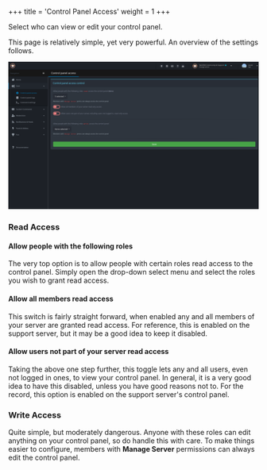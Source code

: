 +++
title = 'Control Panel Access'
weight = 1
+++

Select who can view or edit your control panel.

<!--more-->

This page is relatively simple, yet very powerful. An overview of the settings follows.

![Overview of the control panel access configuration page.](control_panel_access.png)

### Read Access

#### Allow people with the following roles

The very top option is to allow people with certain roles read access to the control panel. Simply open the drop-down
select menu and select the roles you wish to grant read access.

#### Allow all members read access

This switch is fairly straight forward, when enabled any and all members of your server are granted read access. For
reference, this is enabled on the support server, but it may be a good idea to keep it disabled.

#### Allow users not part of your server read access

Taking the above one step further, this toggle lets any and all users, even not logged in ones, to view your control
panel. In general, it is a very good idea to have this disabled, unless you have good reasons not to. For the record,
this option is enabled on the support server's control panel.

### Write Access

Quite simple, but moderately dangerous. Anyone with these roles can edit anything on your control panel, so do handle
this with care. To make things easier to configure, members with **Manage Server** permissions can always edit the
control panel.
